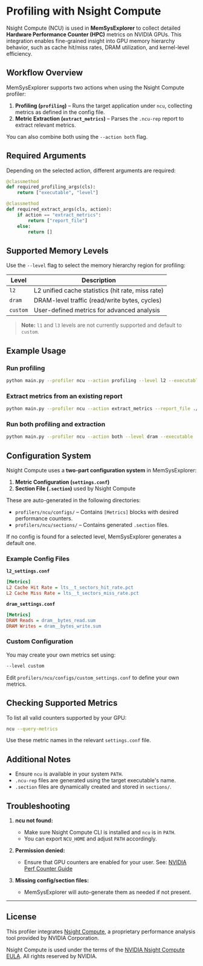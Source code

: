 # Profiling with Nsight Compute 

Nsight Compute (NCU) is used in **MemSysExplorer** to collect detailed **Hardware Performance Counter (HPC)** metrics on NVIDIA GPUs. This integration enables fine-grained insight into GPU memory hierarchy behavior, such as cache hit/miss rates, DRAM utilization, and kernel-level efficiency.

## Workflow Overview

MemSysExplorer supports two actions when using the Nsight Compute profiler:

1. **Profiling (`profiling`)** – Runs the target application under `ncu`, collecting metrics as defined in the config file.
2. **Metric Extraction (`extract_metrics`)** – Parses the `.ncu-rep` report to extract relevant metrics.

You can also combine both using the `--action both` flag.

## Required Arguments

Depending on the selected action, different arguments are required:

```python
@classmethod
def required_profiling_args(cls):
    return ["executable", "level"]

@classmethod
def required_extract_args(cls, action):
    if action == "extract_metrics":
        return ["report_file"]
    else:
        return []
```

## Supported Memory Levels

Use the `--level` flag to select the memory hierarchy region for profiling:

| **Level** | **Description**                                   |
| --------- | ------------------------------------------------- |
| `l2`      | L2 unified cache statistics (hit rate, miss rate) |
| `dram`    | DRAM-level traffic (read/write bytes, cycles)     |
| `custom`  | User-defined metrics for advanced analysis        |

> **Note:** `l1` and `l3` levels are not currently supported and default to `custom`.

## Example Usage

### Run profiling

```bash
python main.py --profiler ncu --action profiling --level l2 --executable ./your_gpu_binary
```

### Extract metrics from an existing report

```bash
python main.py --profiler ncu --action extract_metrics --report_file ./example.ncu-rep
```

### Run both profiling and extraction

```bash
python main.py --profiler ncu --action both --level dram --executable ./your_gpu_binary
```

## Configuration System

Nsight Compute uses a **two-part configuration system** in MemSysExplorer:

1. **Metric Configuration (`settings.conf`)**
2. **Section File (`.section`)** used by Nsight Compute

These are auto-generated in the following directories:

* `profilers/ncu/configs/` – Contains `[Metrics]` blocks with desired performance counters.
* `profilers/ncu/sections/` – Contains generated `.section` files.

If no config is found for a selected level, MemSysExplorer generates a default one.

### Example Config Files

**`l2_settings.conf`**

```ini
[Metrics]
L2 Cache Hit Rate = lts__t_sectors_hit_rate.pct
L2 Cache Miss Rate = lts__t_sectors_miss_rate.pct
```

**`dram_settings.conf`**

```ini
[Metrics]
DRAM Reads = dram__bytes_read.sum
DRAM Writes = dram__bytes_write.sum
```

### Custom Configuration

You may create your own metrics set using:

```bash
--level custom
```

Edit `profilers/ncu/configs/custom_settings.conf` to define your own metrics.

## Checking Supported Metrics

To list all valid counters supported by your GPU:

```bash
ncu --query-metrics
```

Use these metric names in the relevant `settings.conf` file.

## Additional Notes

* Ensure `ncu` is available in your system `PATH`.
* `.ncu-rep` files are generated using the target executable's name.
* `.section` files are dynamically created and stored in `sections/`.

## Troubleshooting

1. **ncu not found:**

   * Make sure Nsight Compute CLI is installed and `ncu` is in `PATH`.
   * You can export `NCU_HOME` and adjust `PATH` accordingly.

2. **Permission denied:**

   * Ensure that GPU counters are enabled for your user. See: [NVIDIA Perf Counter Guide](https://developer.nvidia.com/nvidia-development-tools-solutions-err_nvgpuctrperm-permission-issue-performance-counters)

3. **Missing config/section files:**

   * MemSysExplorer will auto-generate them as needed if not present.

---

## License

This profiler integrates [Nsight Compute](https://developer.nvidia.com/nsight-compute), a proprietary performance analysis tool provided by NVIDIA Corporation.

Nsight Compute is used under the terms of the [NVIDIA Nsight Compute EULA](https://developer.nvidia.com/nsight-compute-eula). All rights reserved by NVIDIA.

